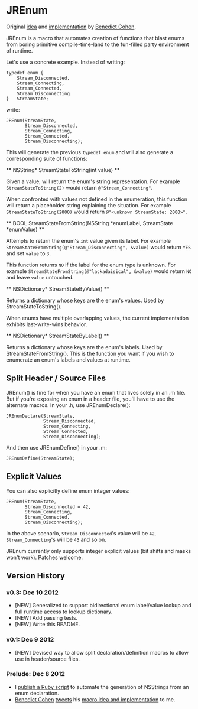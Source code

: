 # JREnum

Original [idea](https://twitter.com/benedictC/status/277867522869571584) and [implementation](https://gist.github.com/4246759) by [Benedict Cohen](http://benedictcohen.co.uk).

JREnum is a macro that automates creation of functions that blast enums from boring primitive compile-time-land to the fun-filled party environment of runtime.

Let's use a concrete example. Instead of writing:

	typedef enum {
	    Stream_Disconnected,
	    Stream_Connecting,
	    Stream_Connected,
	    Stream_Disconnecting
	}   StreamState;

write:

	JREnum(StreamState,
	       Stream_Disconnected,
	       Stream_Connecting,
	       Stream_Connected,
	       Stream_Disconnecting);

This will generate the previous `typedef enum` and will also generate a corresponding suite of functions:

** NSString* StreamStateToString(int value) **

Given a value, will return the enum's string representation. For example `StreamStateToString(2)` would return `@"Stream_Connecting"`.

When confronted with values not defined in the enumeration, this function will return a placeholder string explaining the situation. For example `StreamStateToString(2000)` would return `@"<unknown StreamState: 2000>"`.

** BOOL StreamStateFromString(NSString *enumLabel, StreamState *enumValue) **

Attempts to return the enum's `int` value given its label. For example `StreamStateFromString(@"Stream_Disconnecting", &value)` would return `YES` and set `value` to `3`.

This function returns `NO` if the label for the enum type is unknown. For example `StreamStateFromString(@"lackadaisical", &value)` would return `NO` and leave `value` untouched.

** NSDictionary* StreamStateByValue() **

Returns a dictionary whose keys are the enum's values. Used by StreamStateToString().

When enums have multiple overlapping values, the current implementation exhibits last-write-wins behavior.

** NSDictionary* StreamStateByLabel() ** 

Returns a dictionary whose keys are the enum's labels. Used by StreamStateFromString(). This is the function you want if you wish to enumerate an enum's labels and values at runtime.

## Split Header / Source Files

JREnum() is fine for when you have an enum that lives solely in an .m file. But if you're exposing an enum in a header file, you'll have to use the alternate macros. In your .h, use JREnumDeclare():

	JREnumDeclare(StreamState,
	              Stream_Disconnected,
	              Stream_Connecting,
	              Stream_Connected,
	              Stream_Disconnecting);

And then use JREnumDefine() in your .m:

	JREnumDefine(StreamState);

## Explicit Values

You can also explicitly define enum integer values:

	JREnum(StreamState,
	       Stream_Disconnected = 42,
	       Stream_Connecting,
	       Stream_Connected,
	       Stream_Disconnecting);

In the above scenario, `Stream_Disconnected`'s value will be `42`, `Stream_Connecting`'s will be `43` and so on.

JREnum currently only supports integer explicit values (bit shifts and masks won't work). Patches welcome.

## Version History

### v0.3: Dec 10 2012

* [NEW] Generalized to support bidirectional enum label/value lookup and full runtime access to lookup dictionary.
* [NEW] Add passing tests.
* [NEW] Write this README.

### v0.1: Dec 9 2012

* [NEW] Devised way to allow split declaration/definition macros to allow use in header/source files.

### Prelude: Dec 8 2012

* I [publish a Ruby script](http://rentzsch.tumblr.com/post/37512716957/enum-nsstring) to automate the generation of NSStrings from an enum declaration.
* [Benedict Cohen](http://benedictcohen.co.uk) [tweets](https://twitter.com/benedictC/status/277867522869571584) his [macro idea and implementation](https://gist.github.com/4246759) to me.